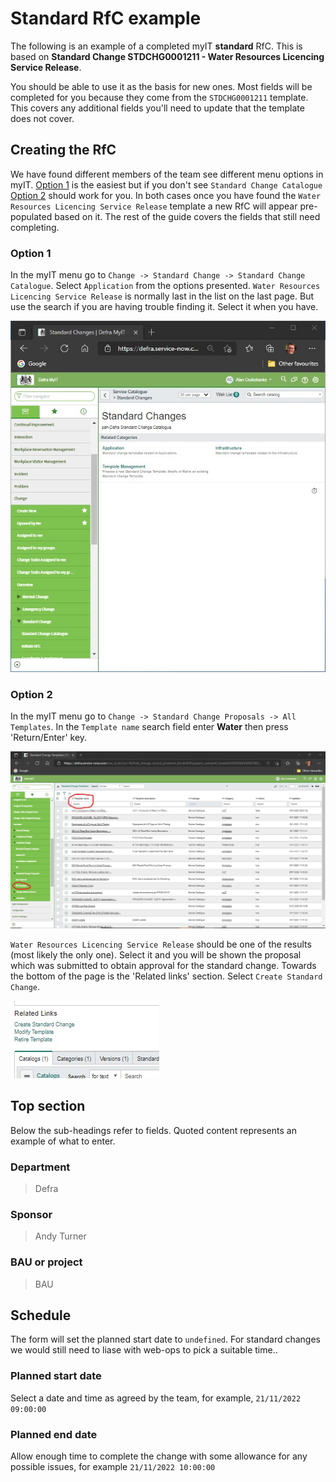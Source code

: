 # Standard RfC example

The following is an example of a completed myIT **standard** RfC. This is based on **Standard Change STDCHG0001211 - Water Resources Licencing Service Release**.

You should be able to use it as the basis for new ones. Most fields will be completed for you because they come from the `STDCHG0001211` template. This covers any additional fields you'll need to update that the template does not cover.

## Creating the RfC

We have found different members of the team see different menu options in myIT. [Option 1](#option-1) is the easiest but if you don't see `Standard Change Catalogue` [Option 2](#option-2) should work for you. In both cases once you have found the `Water Resources Licencing Service Release` template a new RfC will appear pre-populated based on it. The rest of the guide covers the fields that still need completing.

### Option 1

In the myIT menu go to `Change -> Standard Change -> Standard Change Catalogue`. Select `Application` from the options presented. `Water Resources Licencing Service Release` is normally last in the list on the last page. But use the search if you are having trouble finding it. Select it when you have.

<img src="standard_change_catalogue.jpg" alt="Screenshot of myIT with standard change catalogue selected" style="width: 600px;"/>

### Option 2

In the myIT menu go to `Change -> Standard Change Proposals -> All Templates`. In the `Template name` search field enter **Water** then press 'Return/Enter' key.

<img src="standard_change_all_templates.jpg" alt="Screenshot of myIT with standard change all templates selected" style="width: 600px;"/>

`Water Resources Licencing Service Release` should be one of the results (most likely the only one). Select it and you will be shown the proposal which was submitted to obtain approval for the standard change. Towards the bottom of the page is the 'Related links' section. Select `Create Standard Change`.

<img src="standard_change_related_links.jpg" alt="Screenshot of related links section of the standard change proposal"/>

## Top section

Below the sub-headings refer to fields. Quoted content represents an example of what to enter.

### Department

> Defra

### Sponsor

> Andy Turner

### BAU or project

> BAU

## Schedule

The form will set the planned start date to `undefined`. For standard changes we would still need to liase with web-ops to pick a suitable time..

### Planned start date

Select a date and time as agreed by the team, for example, `21/11/2022 09:00:00`

### Planned end date

Allow enough time to complete the change with some allowance for any possible issues, for example `21/11/2022 10:00:00`
